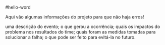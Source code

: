 #hello-word

Aqui vão algumas informações do projeto para que não haja erros!

uma descrição do evento;
o que gerou a ocorrência;
quais os impactos do problema nos resultados do time;
quais foram as medidas tomadas para solucionar a falha;
o que pode ser feito para evitá-la no futuro.
